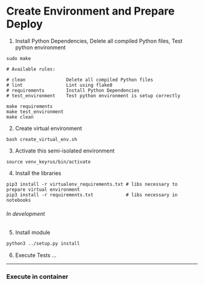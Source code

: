 # Create Environment and Prepare Deploy

1. Install Python Dependencies, Delete all compiled Python files, Test python environment
```shell script
sudo make

# Available rules:

# clean               Delete all compiled Python files 
# lint                Lint using flake8 
# requirements        Install Python Dependencies 
# test_environment    Test python environment is setup correctly 
```

```shell script
make requirements
make test_environment
make clean
```

2. Create virtual environment
```shell script
bash create_virtual_env.sh
```

3. Activate this semi-isolated environment
```shell script
source venv_keyrus/bin/activate
```

4. Install the libraries
```shell script
pip3 install -r virtualenv_requirements.txt # libs necessary to prepare virtual environment
pip3 install -r requirements.txt            # libs necessary in notebooks
```

###### In development
5. Install module
```sh
python3 ../setup.py install
```

6. Execute Tests
...

---

### Execute in container
